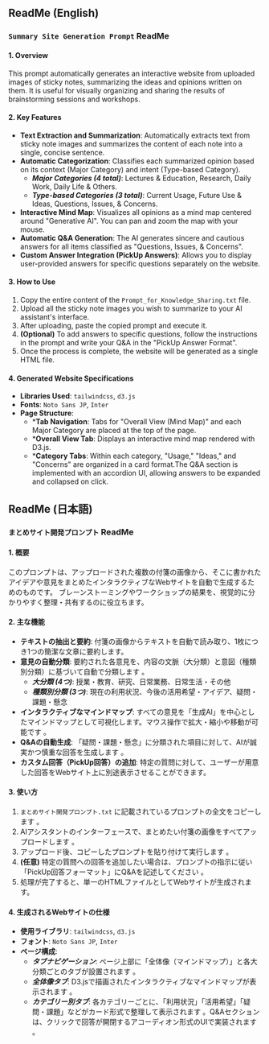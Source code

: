 ## ReadMe (English)
### `Summary Site Generation Prompt` ReadMe
#### 1. Overview
This prompt automatically generates an interactive website from uploaded images of sticky notes, summarizing the ideas and opinions written on them.
It is useful for visually organizing and sharing the results of brainstorming sessions and workshops.

#### 2. Key Features
* **Text Extraction and Summarization**:
   Automatically extracts text from sticky note images and summarizes the content of each note into a single, concise sentence.
* **Automatic Categorization**:
   Classifies each summarized opinion based on its context (Major Category) and intent (Type-based Category).
   * ***Major Categories (4 total)***: Lectures & Education, Research, Daily Work, Daily Life & Others.
   * ***Type-based Categories (3 total)***: Current Usage, Future Use & Ideas, Questions, Issues, & Concerns.
* **Interactive Mind Map**:
   Visualizes all opinions as a mind map centered around "Generative AI". You can pan and zoom the map with your mouse.
* **Automatic Q&A Generation**:
   The AI generates sincere and cautious answers for all items classified as "Questions, Issues, & Concerns".
* **Custom Answer Integration (PickUp Answers)**:
   Allows you to display user-provided answers for specific questions separately on the website.

#### 3. How to Use
1. Copy the entire content of the `Prompt_for_Knowledge_Sharing.txt` file.
2. Upload all the sticky note images you wish to summarize to your AI assistant's interface.
3. After uploading, paste the copied prompt and execute it.
4. **(Optional)** To add answers to specific questions, follow the instructions in the prompt and write your Q&A in the "PickUp Answer Format".
5.  Once the process is complete, the website will be generated as a single HTML file.

#### 4. Generated Website Specifications
* **Libraries Used**: `tailwindcss`, `d3.js` 
* **Fonts**: `Noto Sans JP`, `Inter` 
* **Page Structure**:
   * ***Tab Navigation**: Tabs for "Overall View (Mind Map)" and each Major Category are placed at the top of the page.
   * ***Overall View Tab**: Displays an interactive mind map rendered with D3.js.
   * ***Category Tabs**: Within each category, "Usage," "Ideas," and "Concerns" are organized in a card format.The Q&A section is implemented with an accordion UI, allowing answers to be expanded and collapsed on click.

## ReadMe (日本語)
### `まとめサイト開発プロンプト` ReadMe
#### 1. 概要
このプロンプトは、アップロードされた複数の付箋の画像から、そこに書かれたアイデアや意見をまとめたインタラクティブなWebサイトを自動で生成するためのものです。
ブレーンストーミングやワークショップの結果を、視覚的に分かりやすく整理・共有するのに役立ちます。

#### 2. 主な機能
* **テキストの抽出と要約**:
    付箋の画像からテキストを自動で読み取り、1枚につき1つの簡潔な文章に要約します。
* **意見の自動分類**:
   要約された各意見を、内容の文脈（大分類）と意図（種類別分類）に基づいて自動で分類します 。
   * ***大分類 (4つ)***: 授業・教育、研究、日常業務、日常生活・その他 
   * ***種類別分類 (3つ)***: 現在の利用状況、今後の活用希望・アイデア、疑問・課題・懸念 
* **インタラクティブなマインドマップ**:
   すべての意見を「生成AI」を中心としたマインドマップとして可視化します。マウス操作で拡大・縮小や移動が可能です 。
* **Q&Aの自動生成**:
   「疑問・課題・懸念」に分類された項目に対して、AIが誠実かつ慎重な回答を生成します 。
* **カスタム回答（PickUp回答）の追加**:
   特定の質問に対して、ユーザーが用意した回答をWebサイト上に別途表示させることができます。

#### 3. 使い方
1. `まとめサイト開発プロンプト.txt` に記載されているプロンプトの全文をコピーします 。
2. AIアシスタントのインターフェースで、まとめたい付箋の画像をすべてアップロードします 。
3. アップロード後、コピーしたプロンプトを貼り付けて実行します 。
4. **(任意)** 特定の質問への回答を追加したい場合は、プロンプトの指示に従い「PickUp回答フォーマット」にQ&Aを記述してください 。
5.  処理が完了すると、単一のHTMLファイルとしてWebサイトが生成されます。

#### 4. 生成されるWebサイトの仕様
* **使用ライブラリ**: `tailwindcss`, `d3.js` 
* **フォント**: `Noto Sans JP`, `Inter` 
* **ページ構成**:
   * ***タブナビゲーション***: ページ上部に「全体像（マインドマップ）」と各大分類ごとのタブが設置されます 。
   * ***全体像タブ***: D3.jsで描画されたインタラクティブなマインドマップが表示されます 。
   * ***カテゴリー別タブ***: 各カテゴリーごとに、「利用状況」「活用希望」「疑問・課題」などがカード形式で整理して表示されます 。Q&Aセクションは、クリックで回答が開閉するアコーディオン形式のUIで実装されます 。
